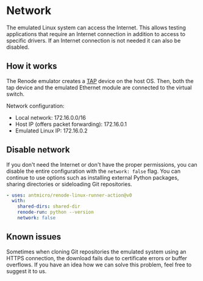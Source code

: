 # Network

The emulated Linux system can access the Internet. This allows testing applications that require an Internet connection in addition to access to specific drivers. If an Internet connection is not needed it can also be disabled.

## How it works

The Renode emulator creates a [TAP](https://www.kernel.org/doc/html/latest/networking/tuntap.html) device on the host OS. Then, both the tap device and the emulated Ethernet module are connected to the virtual switch.

Network configuration:

* Local network: 172.16.0.0/16
* Host IP (offers packet forwarding): 172.16.0.1
* Emulated Linux IP: 172.16.0.2

## Disable network

If you don't need the Internet or don't have the proper permissions, you can disable the entire configuration with the `network: false` flag. You can continue to use options such as installing external Python packages, sharing directories or sideloading Git repositories.

```yaml
- uses: antmicro/renode-linux-runner-action@v0
  with:
    shared-dirs: shared-dir
    renode-run: python --version
    network: false
```

## Known issues

Sometimes when cloning Git repositories the emulated system using an HTTPS connection, the download fails due to certificate errors or buffer overflows. If you have an idea how we can solve this problem, feel free to suggest it to us.
